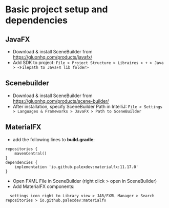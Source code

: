 # Basic project setup and dependencies
## JavaFX
* Download & install SceneBuilder from https://gluonhq.com/products/javafx/
* Add SDK to project:
`File > Project Structure > Libraires > + > Java > <Filepath to JavaFX lib folder>`
## Scenebuilder
* Download & install SceneBuilder from https://gluonhq.com/products/scene-builder/
* After installation, specify SceneBuilder Path in IntelliJ:
  `File > Settings > Languages & Frameworks > JavaFX > Path to SceneBuilder`
## MaterialFX
* add the following lines to **build.gradle**:
```
repositories {
    mavenCentral()
}
dependencies {
    implementation 'io.github.palexdev:materialfx:11.17.0'
}
```
* Open FXML File in SceneBuilder (right click > open in SceneBuilder)
* Add MaterialFX components:
```
  settings icon right to Library view > JAR/FXML Manager > Search repositories > io.github.palexdev:materialfx
``` 
